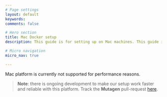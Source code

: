 ```yaml
---
# Page settings
layout: default
keywords:
comments: false

# Hero section
title: Mac Docker setup
description: This guide is for setting up on Mac machines. This guide is meant for <b>local installation only</b>.

# Micro navigation
micro_nav: true

---
```


Mac platform is currently not supported for performance reasons.

> **Note**: there is ongoing development to make our setup work faster and reliable with this platform. Track the **Mutagen** pull-request [here](https://github.com/scandipwa/scandipwa-base/pull/63).
